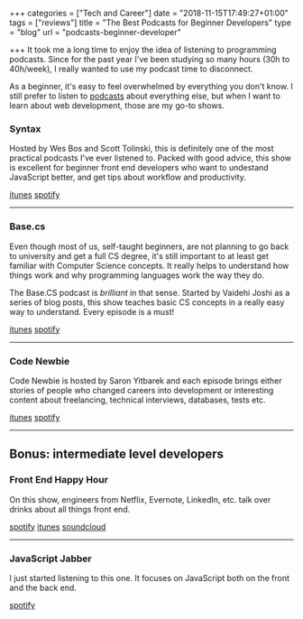 +++
categories = ["Tech and Career"]
date = "2018-11-15T17:49:27+01:00"
tags = ["reviews"]
title = "The Best Podcasts for Beginner Developers"
type = "blog"
url = "podcasts-beginner-developer"

+++
It took me a long time to enjoy the idea of listening to programming podcasts. Since for the past year I've been studying so many hours (30h to 40h/week), I really wanted to use my podcast time to disconnect.

As a beginner, it's easy to feel overwhelmed by everything you don't know. I still prefer to listen to [podcasts](https://mairamartins.com/blog/best-podcasts/) about everything else, but when I want to learn about web development, those are my go-to shows.

### Syntax

Hosted by Wes Bos and Scott Tolinski, this is definitely one of the most practical podcasts I've ever listened to. Packed with good advice, this show is excellent for beginner front end developers who want to undestand JavaScript better, and get tips about workflow and productivity.

[itunes](https://itunes.apple.com/ca/podcast/syntax-tasty-web-development-treats/id1253186678?mt=2) [spotify](https://open.spotify.com/show/4kYCRYJ3yK5DQbP5tbfZby?si=bOe7-kl6RnOHapMsVnFWgw)

***

### Base.cs

Even though most of us, self-taught beginners, are not planning to go back to university and get a full CS degree, it's still important to at least get familiar with Computer Science concepts. It really helps to understand how things work and why programming languages work the way they do.

The Base.CS podcast is _brilliant_ in that sense. Started by Vaidehi Joshi as a series of blog posts, this show teaches basic CS concepts in a really easy way to understand. Every episode is a must!

[itunes](https://itunes.apple.com/us/podcast/base-cs-podcast/id1304168963?mt=2) [spotify](https://open.spotify.com/show/3UFoDk6tc54NTh2NixPuOa)

***

### Code Newbie

Code Newbie is hosted by Saron Yitbarek and each episode brings either stories of people who changed careers into development or interesting content about freelancing, technical interviews, databases, tests etc.

[itunes](https://itunes.apple.com/us/podcast/codenewbie/id919219256?mt=2) [spotify](https://open.spotify.com/show/3rwr9GdoHxMWF8yZhsBzHn)

***

## Bonus: intermediate level developers

### Front End Happy Hour

On this show, engineers from Netflix, Evernote, LinkedIn, etc. talk over drinks about all things front end.

[spotify](https://open.spotify.com/show/0Giuw6eNbTzP9CDZODDrA2) [itunes](https://itunes.apple.com/us/podcast/front-end-happy-hour/id1089047924?mt=2) [soundcloud](https://soundcloud.com/front-end-happy-hour)

***

### JavaScript Jabber

I just started listening to this one. It focuses on JavaScript both on the front and the back end.

[spotify](https://itunes.apple.com/us/podcast/javascript-jabber/id1237401284?mt=2)
